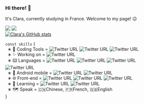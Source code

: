 ### Hi there! 👋

It's Clara, currently studying in France. Welcome to my page! 😉

[![](https://img.shields.io/badge/@Yuhui-0077B5?style=for-the-badge&logo=linkedin&logoColor=white)](https://www.linkedin.com/in/yuhui-xu-2a880b172/)   ![](https://img.shields.io/badge/claraxu1201@gmail.com-D14836?style=for-the-badge&logo=gmail&logoColor=white)
<br/>
[![Clara's GitHub stats](https://github-readme-stats.vercel.app/api?username=claraxuxu)](https://github.com/claraxuxu/github-readme-stats)

`const skills` {<br/>
&nbsp;&nbsp;∗ 🔧 Coding Tools = <img alt="Twitter URL" src="https://img.shields.io/twitter/url?label=Git&logo=git&style=social&url=https%3A%2F%2Fgithub.com%2Fclaraxuxu">    <img alt="Twitter URL" src="https://img.shields.io/twitter/url?label=Shell%20%2F%20Bash&logo=shell&style=social&url=https%3A%2F%2Fwww.google.com%2Furl%3Fsa%3Dt%26rct%3Dj%26q%3D%26esrc%3Ds%26source%3Dweb%26cd%3D%26cad%3Drja%26uact%3D8%26ved%3D2ahUKEwjz9t2Pt-_vAhUPzYUKHXkUDfAQFjABegQICBAD%26url%3Dhttps%253A%252F%252Fen.wikipedia.org%252Fwiki%252FBash_%28Unix_shell%29%26usg%3DAOvVaw3joBHqysofmVvhAyLxRCAC"> <img alt="Twitter URL" src="https://img.shields.io/twitter/url?label=VS%20Code&logo=visual%20studio&style=social&url=https%3A%2F%2Fwww.google.com%2Furl%3Fsa%3Dt%26rct%3Dj%26q%3D%26esrc%3Ds%26source%3Dweb%26cd%3D%26cad%3Drja%26uact%3D8%26ved%3D2ahUKEwiLudiht-_vAhXIyYUKHf66Db0QFjAAegQIAhAE%26url%3Dhttps%253A%252F%252Fcode.visualstudio.com%252F%26usg%3DAOvVaw15O90sm1ios8AUpw56hCml">
<br/>
&nbsp;&nbsp;∗ ✨ Working on = <img alt="Twitter URL" src="https://img.shields.io/twitter/url?label=Android%20Projects&logo=android&logoColor=green&style=social&url=https%3A%2F%2Fwww.google.com%2Furl%3Fsa%3Dt%26rct%3Dj%26q%3D%26esrc%3Ds%26source%3Dweb%26cd%3D%26cad%3Drja%26uact%3D8%26ved%3D2ahUKEwjkoOy7t-_vAhWHyoUKHcPhBGIQFjAAegQIAhAE%26url%3Dhttps%253A%252F%252Fwww.android.com%252F%26usg%3DAOvVaw0ZEyausunIIkl0XsuhkOBV">
<br/>
&nbsp;&nbsp;∗ ⌨️ Languages = <img alt="Twitter URL" src="https://img.shields.io/twitter/url?label=language%20C&logo=C&logoColor=blue&style=social&url=https%3A%2F%2Fwww.linkedin.com%2Fin%2Fyuhui-xu-2a880b172%2F">  <img alt="Twitter URL" src="https://img.shields.io/twitter/url?label=C%2B%2B&logo=C%2B%2B&logoColor=blue&style=social&url=https%3A%2F%2Fwww.linkedin.com%2Fin%2Fyuhui-xu-2a880b172%2F">    <img alt="Twitter URL" src="https://img.shields.io/twitter/url?label=Python&logo=python&style=social&url=https%3A%2F%2Fwww.linkedin.com%2Fin%2Fyuhui-xu-2a880b172%2F">  <img alt="Twitter URL" src="https://img.shields.io/twitter/url?label=Haskell&logo=haskell&style=social&url=https%3A%2F%2Fwww.linkedin.com%2Fin%2Fyuhui-xu-2a880b172%2F">
<br/>
&nbsp;&nbsp;∗ 📱 Android mobile = <img alt="Twitter URL" src="https://img.shields.io/twitter/url?label=React%20Native&logo=React&logoColor=blue&style=social&url=https%3A%2F%2Fwww.google.com%2Furl%3Fsa%3Dt%26rct%3Dj%26q%3D%26esrc%3Ds%26source%3Dweb%26cd%3D%26cad%3Drja%26uact%3D8%26ved%3D2ahUKEwitksXdou_vAhUBxYUKHRHtAG4QFjAAegQICBAD%26url%3Dhttps%253A%252F%252Freactnative.dev%252F%26usg%3DAOvVaw3N725EvNXK2_crezzoIs9d">  <img alt="Twitter URL" src="https://img.shields.io/twitter/url?label=Flutter&logo=flutter&logoColor=blue&style=social&url=https%3A%2F%2Fwww.google.com%2Furl%3Fsa%3Dt%26rct%3Dj%26q%3D%26esrc%3Ds%26source%3Dweb%26cd%3D%26cad%3Drja%26uact%3D8%26ved%3D2ahUKEwiDr5nwo-_vAhVLhRoKHVzuBo0QFjAAegQIBhAD%26url%3Dhttps%253A%252F%252Fflutter.dev%252F%26usg%3DAOvVaw2fvkNby53pMEHpkl0gKIVl"> 
<br/>
&nbsp;&nbsp;∗ 🌐 Front-end = <img alt="Twitter URL" src="https://img.shields.io/twitter/url?label=HTML5&logo=html5&style=social&url=https%3A%2F%2Fwww.google.com%2Furl%3Fsa%3Dt%26rct%3Dj%26q%3D%26esrc%3Ds%26source%3Dweb%26cd%3D%26cad%3Drja%26uact%3D8%26ved%3D2ahUKEwiY9LPOt-_vAhUjy4UKHalWClwQFjAWegQIRBAD%26url%3Dhttps%253A%252F%252Fhtml.spec.whatwg.org%252F%26usg%3DAOvVaw0pP85SQynG9pJ8_qmYpoKi">    <img alt="Twitter URL" src="https://img.shields.io/twitter/url?label=CSS3&logo=css3&style=social&url=https%3A%2F%2Fwww.google.com%2Furl%3Fsa%3Dt%26rct%3Dj%26q%3D%26esrc%3Ds%26source%3Dweb%26cd%3D%26cad%3Drja%26uact%3D8%26ved%3D2ahUKEwjx_73st-_vAhUKx4UKHVe5BUQQFjAMegQILBAD%26url%3Dhttps%253A%252F%252Fen.wikipedia.org%252Fwiki%252FCSS%26usg%3DAOvVaw2AefRLcVpaGBVUS8Z-YOq4">  <img alt="Twitter URL" src="https://img.shields.io/twitter/url?label=Vue.js&logo=Vue.js&logoColor=green&style=social&url=https%3A%2F%2Fwww.google.com%2Furl%3Fsa%3Dt%26rct%3Dj%26q%3D%26esrc%3Ds%26source%3Dweb%26cd%3D%26cad%3Drja%26uact%3D8%26ved%3D2ahUKEwirmvudpO_vAhVDzIUKHaLOCskQFjAAegQIAhAE%26url%3Dhttps%253A%252F%252Fcn.vuejs.org%252Findex.html%26usg%3DAOvVaw0teePnJurqG27Lj-ADzC6e">
<br/>
&nbsp;&nbsp;∗ 🔭 Learning = <img alt="Twitter URL" src="https://img.shields.io/twitter/url?label=Java&logo=java&style=social&url=https%3A%2F%2Fwww.google.com%2Furl%3Fsa%3Dt%26rct%3Dj%26q%3D%26esrc%3Ds%26source%3Dweb%26cd%3D%26cad%3Drja%26uact%3D8%26ved%3D2ahUKEwid-rr4t-_vAhUCCRoKHav1BZwQFjAAegQIAhAE%26url%3Dhttps%253A%252F%252Fwww.java.com%252F%26usg%3DAOvVaw07au0gJtrW9kRPFYV_4HTb">  <img alt="Twitter URL" src="https://img.shields.io/twitter/url?label=Docker&logo=docker&style=social&url=https%3A%2F%2Fwww.google.com%2Furl%3Fsa%3Dt%26rct%3Dj%26q%3D%26esrc%3Ds%26source%3Dweb%26cd%3D%26cad%3Drja%26uact%3D8%26ved%3D2ahUKEwid-rr4t-_vAhUCCRoKHav1BZwQFjAAegQIAhAE%26url%3Dhttps%253A%252F%252Fwww.java.com%252F%26usg%3DAOvVaw07au0gJtrW9kRPFYV_4HTb">
<br/>
&nbsp;&nbsp;∗ 🗺️ Speak = 🇨🇳Chinese, 🇫🇷French, 🇬🇧English <br/>
}
<br/>
<!-- ![](https://github-readme-stats.vercel.app/api?username=claraxuxu) -->
